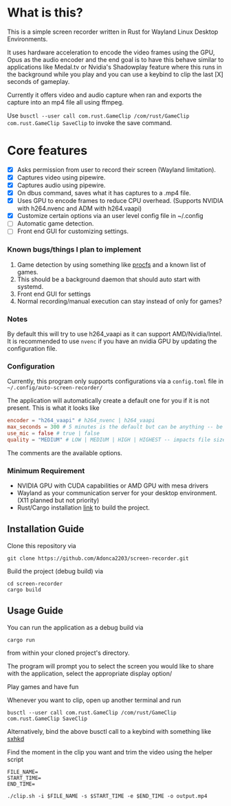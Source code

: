 # What is this?
This is a simple screen recorder written in Rust for Wayland Linux Desktop Environments.

It uses hardware acceleration to encode the video frames using the GPU, Opus as the audio encoder and the end goal
is to have this behave similar to applications like Medal.tv or Nvidia's Shadowplay feature where this
runs in the background while you play and you can use a keybind to clip the last [X] seconds of gameplay.

Currently it offers video and audio capture when ran and exports the capture into an mp4 file all using ffmpeg.

Use `busctl --user call com.rust.GameClip /com/rust/GameClip com.rust.GameClip SaveClip` to invoke the save command.

# Core features
- [x] Asks permission from user to record their screen (Wayland limitation).
- [x] Captures video using pipewire.
- [x] Captures audio using pipewire.
- [x] On dbus command, saves what it has captures to a .mp4 file.
- [x] Uses GPU to encode frames to reduce CPU overhead. (Supports NVIDIA with h264.nvenc and ADM with h264.vaapi) 
- [x] Customize certain options via an user level config file in ~/.config
- [ ] Automatic game detection.
- [ ] Front end GUI for customizing settings.

### Known bugs/things I plan to implement
1. Game detection by using something like [procfs](https://crates.io/crates/procfs) and a known list of games.
2. This should be a background daemon that should auto start with systemd.
3. Front end GUI for settings
4. Normal recording/manual execution can stay instead of only for games?

### Notes
By default this will try to use h264_vaapi as it can support AMD/Nvidia/Intel. It is recommended to use `nvenc`
if you have an nvidia GPU by updating the configuration file.

### Configuration
Currently, this program only supports configurations via a `config.toml` file in `~/.config/auto-screen-recorder/`

The application will automatically create a default one for you if it is not present. This is what it looks like
```toml
encoder = "h264_vaapi" # h264_nvenc | h264_vaapi
max_seconds = 300 # 5 minutes is the default but can be anything -- be aware this can have impact on performance as this grows bigger
use_mic = false # true | false
quality = "MEDIUM" # LOW | MEDIUM | HIGH | HIGHEST -- impacts file size and can impact performance
```
The comments are the available options.

### Minimum Requirement
- NVIDIA GPU with CUDA capabilities or AMD GPU with mesa drivers
- Wayland as your communication server for your desktop environment. (X11 planned but not priority)
- Rust/Cargo installation [link](https://www.rust-lang.org/tools/install) to build the project.

## Installation Guide
Clone this repository via
```
git clone https://github.com/Adonca2203/screen-recorder.git
```
Build the project (debug build) via
```
cd screen-recorder
cargo build
```

## Usage Guide
You can run the application as a debug build via
```
cargo run
```
from within your cloned project's directory.

The program will prompt you to select the screen you would like to share with the application, select the appropriate display option/

Play games and have fun

Whenever you want to clip, open up another terminal and run
```
busctl --user call com.rust.GameClip /com/rust/GameClip com.rust.GameClip SaveClip
```

Alternatively, bind the above busctl call to a keybind with something like [sxhkd](https://github.com/baskerville/sxhkd)

Find the moment in the clip you want and trim the video using the helper script
```
FILE_NAME=
START_TIME=
END_TIME=

./clip.sh -i $FILE_NAME -s $START_TIME -e $END_TIME -o output.mp4
```
